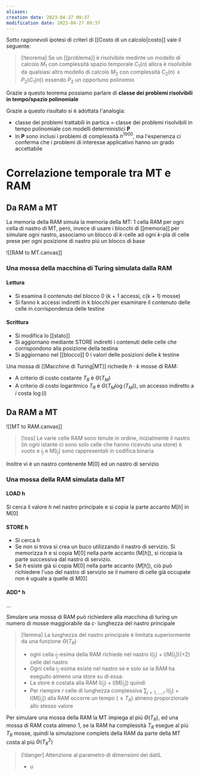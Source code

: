 ```yaml
---
aliases: 
creation date: 2023-04-27 09:37
modification date: 2023-04-27 09:37
---
```


Sotto ragionevoli ipotesi di criteri di [[Costo di un calcolo|costo]] vale il seguente:

>[!teorema]
>Se un [[problema]] è risolvibile medinte un modello di calcolo $M_{1}$ con complessità spazio temporale $C_{1}(n)$ allora è risolvibile da qualsiasi altro modello di calcolo $M_{2}$ con complessità $C_{2}(n) \leq P_{2}(C_{1}(n))$ essendo $P_{2}$ un opportuno polinomio

Grazie a questo teorema possiamo parlare di **classe dei problemi risolvibili in tempo/spazio polinomiale**


Grazie a questo risultato si è adottata l'analogia:
- classe dei problemi trattabili in partica = classe dei problemi risolvibili in tempo polinomiale con modelli deterministici **P**
- In **P** sono inclusi i problemi di complessità $n^{1000}$, ma l'esperienza ci conferma che i problemi di interesse applicativo hanno un grado accettabile

# Correlazione temporale tra MT e RAM
## Da RAM a MT
La memoria della RAM simula la memoria della MT:
1 cella RAM per ogni cella di nastro di MT, però, invece di usare i blocchi di [[memoria]] per simulare ogni nastro, associamo un blocco di $k$-celle ad ogni $k$-pla di celle prese per ogni posizione di nastro piú un blocco di base

![[RAM to MT.canvas]]
### Una mossa della macchina di Turing simulata dalla RAM
#### Lettura
- Si esamina il contenuto del blocco 0 (k + 1 accessi, c(k + 1) mosse)
- Si fanno k accessi indiretti in k blocchi per esaminare il contenuto delle celle in corrispondenza delle testine

#### Scrittura
- Si modifica lo [[stato]]
- Si aggiornano mediante STORE indiretti i contenuti delle celle che corrispondono alla posizione della testina
- Si aggiornano nel [[blocco]] 0 i valori delle posizioni delle $k$ testine

Una mossa di [[Macchine di Turing|MT]] richiede $h \cdot k$ mosse di RAM:
- A criterio di costo costante $T_{R}$ è $\Theta(T_{M})$
- A criterio di costo logaritmico $T_{R}$ è $\Theta(T_{M}\log(T_{M}))$, un accesso indiretto a $i$ costa $\log(i)$

## Da RAM a MT

![[MT to RAM.canvas]]

>[!oss]
>Le varie celle RAM sono tenute in ordine, inizialmente il nastro (in ogni istante ci sono solo celle che hanno ricevuto una store) è vuoto e $i_{j}$ e M[$i_j$] sono rappresentati in codifica binaria

Inoltre vi è un nastro contenente M[0] ed un nastro di servizio

### Una mossa della RAM simulata dalla MT
#### LOAD h
Si cerca il valore $h$ nel nastro principale e si copia la parte accanto M$[h]$ in M$[0]$

#### STORE h
- Si cerca $h$
- Se non si trova si crea un buco utilizzando il nastro di servizio. Si memorizza $h$ e si copia M$[0]$ nella parte accanto (M$[h]$), si ricopia la parte successiva dal nastro di servizio.
- Se $h$ esiste già si copia M$[0]$ nella parte accanto ($M[h]$), ciò può richiedere l'uso del nastro di servizio se il numero di celle già occupate non è uguale a quelle di M$[0]$

#### ADD* h
...


Simulare una mossa di RAM può richiedere alla macchina di turing un numero di mosse maggiorabile da $c \cdot$ lunghezza del nastro principale

>[!lemma]
>La lunghezza del nastro principale è limitata superiormente da una funzione $\Theta(T_{R})$
>- ogni cella $i_{j}$-esima della RAM richiede nel nastro l($i_{j}$) + l(M$[i_{j}]$)(+2) celle del nastro
>- Ogni cella $i_{j}$-esima esiste nel nastro se e solo se la RAM ha eseguito almeno una store su di essa.
>- La store è costata alla RAM l($i_{j}$) + l(M$[i_{j}]$) quindi
>- Per riempire $r$ celle di lunghezza complessiva $\sum_{j = 1,\dots,r}$ l($i_{j}$) + l(M$[i_{j}]$) alla RAM occorre un tempo $(\leq T_{R})$ almeno proporzionale allo stesso valore

Per simulare una mossa della RAM la MT impiega al piú $\Theta(T_{R})$, ed una mossa di RAM costa almeno 1, se la RAM ha complessità $T_{R}$ esegue al piú $T_{R}$ mosse, quindi la simulazione complets della RAM da parte della MT costa al piú $\Theta(T_{R}^2)$


>[!danger]
>Attenzione al parametro di dimensioni dei datiL
> - u


